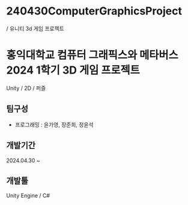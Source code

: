 # 240430ComputerGraphicsProject
 / 유니티 3d 게임 프로젝트

# 홍익대학교 컴퓨터 그래픽스와 메타버스 2024 1학기 3D 게임 프로젝트
Unity / 2D / 퍼즐 

## 팀구성
* 프로그래밍 : 윤가영, 장준희, 정윤석

## 개발기간
 2024.04.30 ~ 

## 개발툴
Unity Engine / C#
